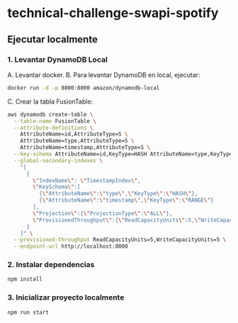 # technical-challenge-swapi-spotify

## Ejecutar localmente

### 1. Levantar DynamoDB Local

A. Levantar docker.
B. Para levantar DynamoDB en local, ejecutar:

```bash
docker run -d -p 8000:8000 amazon/dynamodb-local
```

C. Crear la tabla FusionTable:

```bash
aws dynamodb create-table \
  --table-name FusionTable \
  --attribute-definitions \
    AttributeName=id,AttributeType=S \
    AttributeName=type,AttributeType=S \
    AttributeName=timestamp,AttributeType=S \
  --key-schema AttributeName=id,KeyType=HASH AttributeName=type,KeyType=RANGE \
  --global-secondary-indexes \
    "[
      {
        \"IndexName\": \"TimestampIndex\",
        \"KeySchema\":[
          {\"AttributeName\":\"type\",\"KeyType\":\"HASH\"},
          {\"AttributeName\":\"timestamp\",\"KeyType\":\"RANGE\"}
        ],
        \"Projection\":{\"ProjectionType\":\"ALL\"},
        \"ProvisionedThroughput\":{\"ReadCapacityUnits\":5,\"WriteCapacityUnits\":5}
      }
    ]" \
  --provisioned-throughput ReadCapacityUnits=5,WriteCapacityUnits=5 \
  --endpoint-url http://localhost:8000


```

### 2. Instalar dependencias

```bash
npm install
```

### 3. Inicializar proyecto localmente

```bash
npm run start
```
